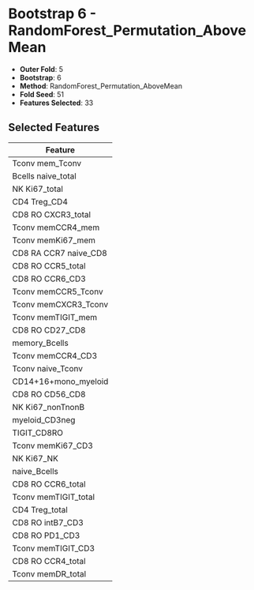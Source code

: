 # Bootstrap 6 - RandomForest_Permutation_AboveMean

- **Outer Fold**: 5
- **Bootstrap**: 6
- **Method**: RandomForest_Permutation_AboveMean
- **Fold Seed**: 51
- **Features Selected**: 33

## Selected Features

| Feature |
|---------|
| Tconv mem_Tconv |
| Bcells naive_total |
| NK Ki67_total |
| CD4 Treg_CD4 |
| CD8 RO CXCR3_total |
| Tconv memCCR4_mem |
| Tconv memKi67_mem |
| CD8 RA CCR7 naive_CD8 |
| CD8 RO CCR5_total |
| CD8 RO CCR6_CD3 |
| Tconv memCCR5_Tconv |
| Tconv memCXCR3_Tconv |
| Tconv memTIGIT_mem |
| CD8 RO CD27_CD8 |
| memory_Bcells |
| Tconv memCCR4_CD3 |
| Tconv naive_Tconv |
| CD14+16+mono_myeloid |
| CD8 RO CD56_CD8 |
| NK Ki67_nonTnonB |
| myeloid_CD3neg |
| TIGIT_CD8RO |
| Tconv memKi67_CD3 |
| NK Ki67_NK |
| naive_Bcells |
| CD8 RO CCR6_total |
| Tconv memTIGIT_total |
| CD4 Treg_total |
| CD8 RO intB7_CD3 |
| CD8 RO PD1_CD3 |
| Tconv memTIGIT_CD3 |
| CD8 RO CCR4_total |
| Tconv memDR_total |
